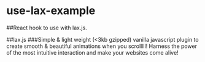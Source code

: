 # use-lax-example

##React hook to use with lax.js.


##lax.js
###Simple & light weight (<3kb gzipped) vanilla javascript plugin to create smooth & beautiful animations when you scrolllll! Harness the power of the most intuitive interaction and make your websites come alive!
